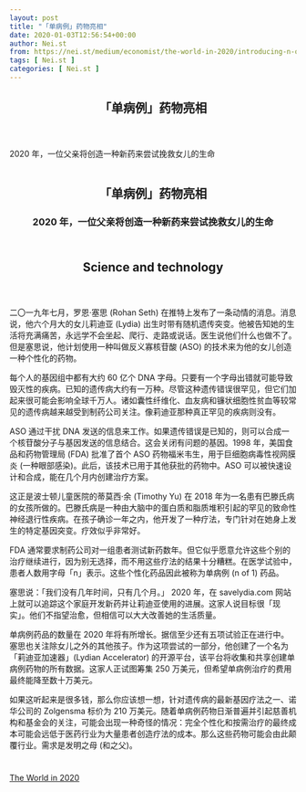 ```yaml
---
layout: post
title: "「单病例」药物亮相"
date: 2020-01-03T12:56:54+00:00
author: Nei.st
from: https://nei.st/medium/economist/the-world-in-2020/introducing-n-of-1-drugs
tags: [ Nei.st ]
categories: [ Nei.st ]
---
```


<article class="post-13889 post type-post status-publish format-standard hentry category-the-world-in-2020" id="post-13889">
 <header class="page-header medium Archives">
  <div class="page-header__image">
  </div>
  <div class="page-header__content">
   <h1 class="page-title text-align-center">
    「单病例」药物亮相
   </h1>
  </div>
 </header>
 <div class="entry-content aesop-entry-content" id="post-13889-content">
  <link as="font" crossorigin="anonymous" href="//cdn.jsdelivr.net/gh/0nd1jyU39XQ/_/glyph/font-face/0uIzqoZjSuJfvSBnvgXTcApMtcVhMcpr.woff" rel="preload" type="font/woff"/>
  <link as="font" crossorigin="anonymous" href="//cdn.jsdelivr.net/gh/0nd1jyU39XQ/_/glyph/font-face/1sTnSLZWDKucPX6SAk.woff" rel="preload" type="font/woff"/>
  <p class="blog-post__description">
   2020 年，一位父亲将创造一种新药来尝试挽救女儿的生命
  </p>
  <span id="more-13889">
  </span>
  <div class="world-in-app">
   <div class="world-in-leader-article-template__imagecontainer article-template__imagecontainer">
    <div class="world-in-leader-article-template__imagecontainer-inner article-template__imagecontainer-inner">
     <div class="picture world-in-leader-article-template__image article-template__image">
      <div class="aspectRatioPlaceholder">
       <div class="progressiveMedia" data-height="1170" data-width="1440">
        <img alt="" class="progressiveMedia-image" data-src="https://cdn.jsdelivr.net/gh/0nd1jyU39XQ/_/img/1/20191121_STD002_1440.jpg" src="https://cdn.jsdelivr.net/gh/0nd1jyU39XQ/_/img/1/20191121_STD002_1440.jpg"/>
       </div>
      </div>
     </div>
     <header class="world-in-leader-article-template__header article-template__header">
      <h1 .1ewmihs8ttc.1.0.0.1.0.0.0.1.1"="" class="page-title text-align-center" itemprop="alternativeHeadline">
       「单病例」药物亮相
      </h1>
      <h3 class="world-in-leader-article-template__rubric article-template__rubric gutter-l" itemprop="rubric">
       2020 年，一位父亲将创造一种新药来尝试挽救女儿的生命
      </h3>
     </header>
    </div>
   </div>
   <header class="world-in-leader-article-template__subheader article-template__subheader margin-l-1 gutter-l col-10">
    <h2 class="world-in-leader-article-template__section-name article-template__section-name margin-l-1 gutter-l" itemprop="section">
     Science and technology
    </h2>
   </header>
  </div>
  <div class="site-content-contain">
   <p class="first-of-type-world2020">
    二〇一九年七月，罗恩·塞思 (Rohan Seth) 在推特上发布了一条动情的消息。消息说，他六个月大的女儿莉迪亚 (Lydia) 出生时带有随机遗传突变。他被告知她的生活将充满痛苦，永远学不会坐起、爬行、走路或说话。医生说他们什么也做不了。但是塞思说，他计划使用一种叫做反义寡核苷酸 (ASO) 的技术来为他的女儿创造一种个性化的药物。
   </p>
   <p>
    每个人的基因组中都有大约 60 亿个 DNA 字母。只要有一个字母出错就可能导致毁灭性的疾病。已知的遗传病大约有一万种。尽管这种遗传错误很罕见，但它们加起来很可能会影响全球千万人。诸如囊性纤维化、血友病和镰状细胞性贫血等较常见的遗传病越来越受到制药公司关注。像莉迪亚那种真正罕见的疾病则没有。
   </p>
   <p>
    ASO 通过干扰 DNA 发送的信息来工作。如果遗传错误是已知的，则可以合成一个核苷酸分子与基因发送的信息结合。这会关闭有问题的基因。1998 年，美国食品和药物管理局 (FDA) 批准了首个 ASO 药物福米韦生，用于巨细胞病毒性视网膜炎 (一种眼部感染)。此后，该技术已用于其他获批的药物中。ASO 可以被快速设计和合成，能在几个月内创建治疗方案。
   </p>
   <p>
    这正是波士顿儿童医院的蒂莫西·余 (Timothy Yu) 在 2018 年为一名患有巴滕氏病的女孩所做的。巴滕氏病是一种由大脑中的蛋白质和脂质堆积引起的罕见的致命性神经退行性疾病。在孩子确诊一年之内，他开发了一种疗法，专门针对在她身上发生的特定基因突变。疗效似乎非常好。
   </p>
   <p>
    FDA 通常要求制药公司对一组患者测试新药数年。但它似乎愿意允许这些个别的治疗继续进行，因为别无选择，而不用这些疗法的结果十分糟糕。在医学试验中，患者人数用字母「n」表示。这些个性化药品因此被称为单病例 (n of 1) 药品。
   </p>
   <div class="code-block code-block-1" style="margin: 8px 0; clear: both;">
    <div class="container ads_KbHEVhh8Rw">
     <div class="card card--blog post-sidebar">
      <div class="card-body">
       <div class="logo_ngcontent-kty-0">
       </div>
       <div class="iframe-blocker U6XAMK63Vh00WqvF2BacIQ">
        <div class="background-h60B">
        </div>
        <div class="WumZiPCS4MeMw4pxQ">
        </div>
       </div>
      </div>
      <div class="card-footer">
       <div class="card-footer-wrapper" layout="row bottom-left">
       </div>
      </div>
     </div>
    </div>
   </div>
   <p>
    塞思说：「我们没有几年时间，只有几个月。」 2020 年，在 savelydia.com 网站上就可以追踪这个家庭开发新药并让莉迪亚使用的进展。这家人说目标很「现实」。他们不指望治愈，但相信可以大大改善她的生活质量。
   </p>
   <p>
    单病例药品的数量在 2020 年将有所增长。据信至少还有五项试验正在进行中。塞思也关注除女儿之外的其他孩子。作为这项尝试的一部分，他创建了一个名为「莉迪亚加速器」(Lydian Accelerator) 的开源平台，该平台将收集和共享创建单病例药物的所有数据。这家人正试图筹集 250 万美元，但希望单病例治疗的费用最终能降至数十万美元。
   </p>
   <p>
    如果这听起来是很多钱，那么你应该想一想，针对遗传病的最新基因疗法之一、诺华公司的 Zolgensma 标价为 210 万美元。随着单病例药物日渐普遍并引起慈善机构和基金会的关注，可能会出现一种奇怪的情况：完全个性化和按需治疗的最终成本可能会远低于医药行业为大量患者创造疗法的成本。那么这些药物可能会由此颠覆行业。需求是发明之母 (和之父)。
   </p>
   <div class="container ag ah">
    <div class="fe n el">
     <a class="dt du bn bo bp bq br bs bt bu dv dw bx by dx dy" href="https://nei.st/medium/economist/the-world-in-2020?source=https://worldin.economist.com/article/17520/edition2020creating-personalised-drugs" rel="noopener noreferrer nofollow" target="_blank">
      <div class="c ff fg ag ah fh el fi fj ce fk fl fm fn fo fp fq fr fs ft fu">
       <div class="bs em en eo ep eq fv ah fw fg ag bm eu fx q fy fz p ac">
       </div>
      </div>
     </a>
    </div>
   </div>
  </div>
  <div class="code-block code-block-2" style="margin: 8px 0; clear: both;">
   <br/>
   <div class="container ads_KbHEVhh8Rw">
    <div class="card card--blog post-sidebar">
     <div class="card-body">
      <div class="logo_ngcontent-kty-0">
      </div>
      <div class="iframe-blocker U6XAMK63Vh00WqvF2BacIQ">
       <div class="background-h60B">
       </div>
       <div class="WumZiPCS4MeMw4pxQ">
       </div>
      </div>
     </div>
     <div class="card-footer">
      <div class="card-footer-wrapper" layout="row bottom-left">
      </div>
     </div>
    </div>
   </div>
  </div>
 </div>
 <footer class="entry-footer">
  <div class="categories icon-link">
   <a href="https://nei.st/category/medium/economist/the-world-in-2020" rel="category tag">
    The World in 2020
   </a>
  </div>
 </footer>
</article>

